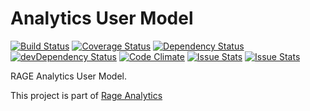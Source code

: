 # Analytics User Model

[![Build Status](https://travis-ci.org/e-ucm/rage-analytics-usermodel.svg?branch=master)](https://travis-ci.org/e-ucm/rage-analytics-usermodel) [![Coverage Status](https://coveralls.io/repos/e-ucm/rage-analytics-usermodel/badge.svg?branch=master&service=github)](https://coveralls.io/github/e-ucm/rage-analytics-usermodel?branch=master) [![Dependency Status](https://david-dm.org/e-ucm/rage-analytics-usermodel.svg)](https://david-dm.org/e-ucm/rage-analytics-usermodel) [![devDependency Status](https://david-dm.org/e-ucm/rage-analytics-usermodel/dev-status.svg)](https://david-dm.org/e-ucm/rage-analytics-usermodel#info=devDependencies) [![Code Climate](https://codeclimate.com/github/e-ucm/rage-analytics-usermodel/badges/gpa.svg)](https://codeclimate.com/github/e-ucm/rage-analytics-usermodel) [![Issue Stats](http://issuestats.com/github/e-ucm/rage-analytics-usermodel/badge/pr?style=flat)](http://issuestats.com/github/e-ucm/rage-analytics-usermodel) [![Issue Stats](http://issuestats.com/github/e-ucm/rage-analytics-usermodel/badge/issue?style=flat)](http://issuestats.com/github/e-ucm/rage-analytics-usermodel)

RAGE Analytics User Model.

This project is part of [Rage Analytics](https://github.com/e-ucm/rage-analytics)
